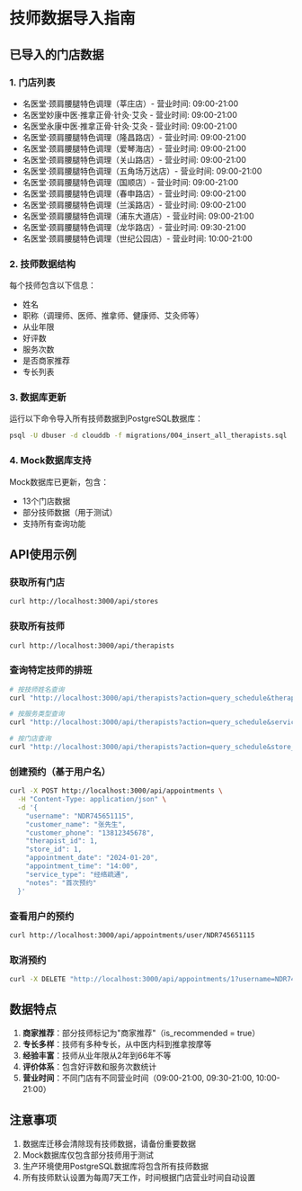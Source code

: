 # 技师数据导入指南

## 已导入的门店数据

### 1. 门店列表
- 名医堂·颈肩腰腿特色调理（莘庄店）- 营业时间: 09:00-21:00
- 名医堂妙康中医·推拿正骨·针灸·艾灸 - 营业时间: 09:00-21:00
- 名医堂永康中医·推拿正骨·针灸·艾灸 - 营业时间: 09:00-21:00
- 名医堂·颈肩腰腿特色调理（隆昌路店）- 营业时间: 09:00-21:00
- 名医堂·颈肩腰腿特色调理（爱琴海店）- 营业时间: 09:00-21:00
- 名医堂·颈肩腰腿特色调理（关山路店）- 营业时间: 09:00-21:00
- 名医堂·颈肩腰腿特色调理（五角场万达店）- 营业时间: 09:00-21:00
- 名医堂·颈肩腰腿特色调理（国顺店）- 营业时间: 09:00-21:00
- 名医堂·颈肩腰腿特色调理（春申路店）- 营业时间: 09:00-21:00
- 名医堂·颈肩腰腿特色调理（兰溪路店）- 营业时间: 09:00-21:00
- 名医堂·颈肩腰腿特色调理（浦东大道店）- 营业时间: 09:00-21:00
- 名医堂·颈肩腰腿特色调理（龙华路店）- 营业时间: 09:30-21:00
- 名医堂·颈肩腰腿特色调理（世纪公园店）- 营业时间: 10:00-21:00

### 2. 技师数据结构
每个技师包含以下信息：
- 姓名
- 职称（调理师、医师、推拿师、健康师、艾灸师等）
- 从业年限
- 好评数
- 服务次数
- 是否商家推荐
- 专长列表

### 3. 数据库更新
运行以下命令导入所有技师数据到PostgreSQL数据库：
```bash
psql -U dbuser -d clouddb -f migrations/004_insert_all_therapists.sql
```

### 4. Mock数据库支持
Mock数据库已更新，包含：
- 13个门店数据
- 部分技师数据（用于测试）
- 支持所有查询功能

## API使用示例

### 获取所有门店
```bash
curl http://localhost:3000/api/stores
```

### 获取所有技师
```bash
curl http://localhost:3000/api/therapists
```

### 查询特定技师的排班
```bash
# 按技师姓名查询
curl "http://localhost:3000/api/therapists?action=query_schedule&therapist_name=陈老师"

# 按服务类型查询
curl "http://localhost:3000/api/therapists?action=query_schedule&service_type=艾灸"

# 按门店查询
curl "http://localhost:3000/api/therapists?action=query_schedule&store_name=莘庄店"
```

### 创建预约（基于用户名）
```bash
curl -X POST http://localhost:3000/api/appointments \
  -H "Content-Type: application/json" \
  -d '{
    "username": "NDR745651115",
    "customer_name": "张先生",
    "customer_phone": "13812345678",
    "therapist_id": 1,
    "store_id": 1,
    "appointment_date": "2024-01-20",
    "appointment_time": "14:00",
    "service_type": "经络疏通",
    "notes": "首次预约"
  }'
```

### 查看用户的预约
```bash
curl http://localhost:3000/api/appointments/user/NDR745651115
```

### 取消预约
```bash
curl -X DELETE "http://localhost:3000/api/appointments/1?username=NDR745651115"
```

## 数据特点

1. **商家推荐**：部分技师标记为"商家推荐"（is_recommended = true）
2. **专长多样**：技师有多种专长，从中医内科到推拿按摩等
3. **经验丰富**：技师从业年限从2年到66年不等
4. **评价体系**：包含好评数和服务次数统计
5. **营业时间**：不同门店有不同营业时间（09:00-21:00, 09:30-21:00, 10:00-21:00）

## 注意事项

1. 数据库迁移会清除现有技师数据，请备份重要数据
2. Mock数据库仅包含部分技师用于测试
3. 生产环境使用PostgreSQL数据库将包含所有技师数据
4. 所有技师默认设置为每周7天工作，时间根据门店营业时间自动设置